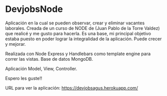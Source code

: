# DevjobsNode

Aplicación en la cual se pueden observar, crear y eliminar vacantes laborales. Creada de un curso de NODE de (Juan Pablo de la Torre Valdez) que realicé y me gusto para hacerla. Es una base, mi principal objetivo estaba puesto en poder lograr la integralidad de la aplicación. Puede crecer y mejorar.

Realizada con Node Express y Handlebars como template engine para correr las vistas. Base de datos MongoDB.

Aplicación Model, View, Controller.

Espero les guste!!

URL para ver la aplicación: https://devjobsagus.herokuapp.com/
